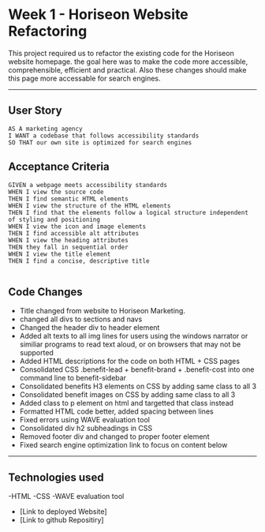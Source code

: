 
## <h1>Week 1 - Horiseon Website Refactoring</h1>

<p>This project required us to refactor the existing code for the Horiseon website homepage. the goal here was to make the code more accessible, comprehensible, efficient and practical. Also these changes should make this page more accessable for search engines. </p>

---
## User Story

```
AS A marketing agency
I WANT a codebase that follows accessibility standards
SO THAT our own site is optimized for search engines
```

## Acceptance Criteria

```
GIVEN a webpage meets accessibility standards
WHEN I view the source code
THEN I find semantic HTML elements
WHEN I view the structure of the HTML elements
THEN I find that the elements follow a logical structure independent of styling and positioning
WHEN I view the icon and image elements
THEN I find accessible alt attributes
WHEN I view the heading attributes
THEN they fall in sequential order
WHEN I view the title element
THEN I find a concise, descriptive title


```

## Code Changes
* Title changed from website to Horiseon Marketing.
* changed all divs to sections and navs
* Changed the header div to header element 
* Added alt texts to all img lines for users using the windows narrator or similiar programs to read text aloud, or on browsers that may not be supported
* Added HTML descriptions for the code on both HTML + CSS pages
* Consolidated CSS .benefit-lead + benefit-brand + .benefit-cost into one command line to benefit-sidebar
* Consolidated benefits H3 elements on CSS by adding same class to all 3
* Consolidated benefit images on CSS by adding same class to all 3
* Added class to p element on html and targetted that class instead
* Formatted HTML code better, added spacing between lines
* Fixed errors using WAVE evaluation tool
* Consolidated div h2 subheadings in CSS
* Removed footer div and changed to proper footer element
* Fixed search engine optimization link to focus on content below

---

## Technologies used
-HTML
-CSS
-WAVE evaluation tool

* [Link to deployed Website]
* [Link to github Repositiry]



